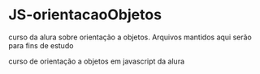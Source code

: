 # JS-orientacaoObjetos
curso da alura sobre orientação a objetos. Arquivos mantidos aqui serão para fins de estudo

curso de orientação a objetos em javascript da alura
